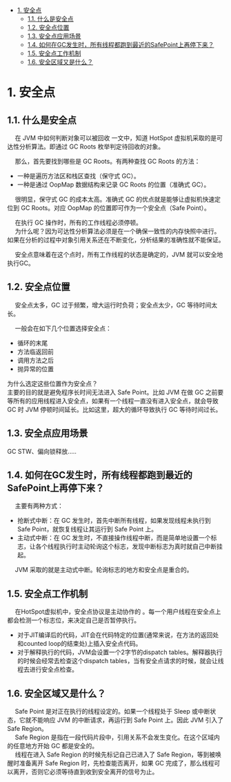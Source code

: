 

<!-- TOC -->

- [1. 安全点](#1-安全点)
    - [1.1. 什么是安全点](#11-什么是安全点)
    - [1.2. 安全点位置](#12-安全点位置)
    - [1.3. 安全点应用场景](#13-安全点应用场景)
    - [1.4. 如何在GC发生时，所有线程都跑到最近的SafePoint上再停下来？](#14-如何在gc发生时所有线程都跑到最近的safepoint上再停下来)
    - [1.5. 安全点工作机制](#15-安全点工作机制)
    - [1.6. 安全区域又是什么？](#16-安全区域又是什么)

<!-- /TOC -->

# 1. 安全点  
<!--
http://www.mamicode.com/info-detail-2913659.html
https://blog.csdn.net/baichoufei90/article/details/85097727
-->

## 1.1. 什么是安全点  
&emsp; 在 JVM 中如何判断对象可以被回收 一文中，知道 HotSpot 虚拟机采取的是可达性分析算法。即通过 GC Roots 枚举判定待回收的对象。  

&emsp; 那么，首先要找到哪些是 GC Roots。有两种查找 GC Roots 的方法：  

* 一种是遍历方法区和栈区查找（保守式 GC）。  
* 一种是通过 OopMap 数据结构来记录 GC Roots 的位置（准确式 GC）。  

&emsp; 很明显，保守式 GC 的成本太高。准确式 GC 的优点就是能够让虚拟机快速定位到 GC Roots。对应 OopMap 的位置即可作为一个安全点（Safe Point）。  

&emsp; 在执行 GC 操作时，所有的工作线程必须停顿。  
&emsp; 为什么呢？因为可达性分析算法必须是在一个确保一致性的内存快照中进行。如果在分析的过程中对象引用关系还在不断变化，分析结果的准确性就不能保证。  

&emsp; 安全点意味着在这个点时，所有工作线程的状态是确定的，JVM 就可以安全地执行GC。  

## 1.2. 安全点位置  
&emsp; 安全点太多，GC 过于频繁，增大运行时负荷；安全点太少，GC 等待时间太长。  

&emsp; 一般会在如下几个位置选择安全点：  

* 循环的末尾
* 方法临返回前
* 调用方法之后
* 抛异常的位置

为什么选定这些位置作为安全点？  
主要的目的就是避免程序长时间无法进入 Safe Point。比如 JVM 在做 GC 之前要等所有的应用线程进入安全点，如果有一个线程一直没有进入安全点，就会导致 GC 时 JVM 停顿时间延长。比如这里，超大的循环导致执行 GC 等待时间过长。  

## 1.3. 安全点应用场景  
GC STW、偏向锁释放.....

## 1.4. 如何在GC发生时，所有线程都跑到最近的SafePoint上再停下来？  
&emsp; 主要有两种方式：  

* 抢断式中断：在 GC 发生时，首先中断所有线程，如果发现线程未执行到 Safe Point，就恢复线程让其运行到 Safe Point 上。
* 主动式中断：在 GC 发生时，不直接操作线程中断，而是简单地设置一个标志，让各个线程执行时主动轮询这个标志，发现中断标志为真时就自己中断挂起。

&emsp; JVM 采取的就是主动式中断。轮询标志的地方和安全点是重合的。  

## 1.5. 安全点工作机制  
&emsp; 在HotSpot虚拟机中，安全点协议是主动协作的 。每一个用户线程在安全点上都会检测一个标志位，来决定自己是否暂停执行。  

* 对于JIT编译后的代码，JIT会在代码特定的位置(通常来说，在方法的返回处和counted loop的结束处)上插入安全点代码。
* 对于解释执行的代码，JVM会设置一个2字节的dispatch tables。解释器执行的时候会经常去检查这个dispatch tables，当有安全点请求的时候，就会让线程去进行安全点检查。

## 1.6. 安全区域又是什么？  
&emsp; Safe Point 是对正在执行的线程设定的。如果一个线程处于 Sleep 或中断状态，它就不能响应 JVM 的中断请求，再运行到 Safe Point 上。因此 JVM 引入了 Safe Region。  
&emsp; Safe Region 是指在一段代码片段中，引用关系不会发生变化。在这个区域内的任意地方开始 GC 都是安全的。  
&emsp; 线程在进入 Safe Region 的时候先标记自己已进入了 Safe Region，等到被唤醒时准备离开 Safe Region 时，先检查能否离开，如果 GC 完成了，那么线程可以离开，否则它必须等待直到收到安全离开的信号为止。  
